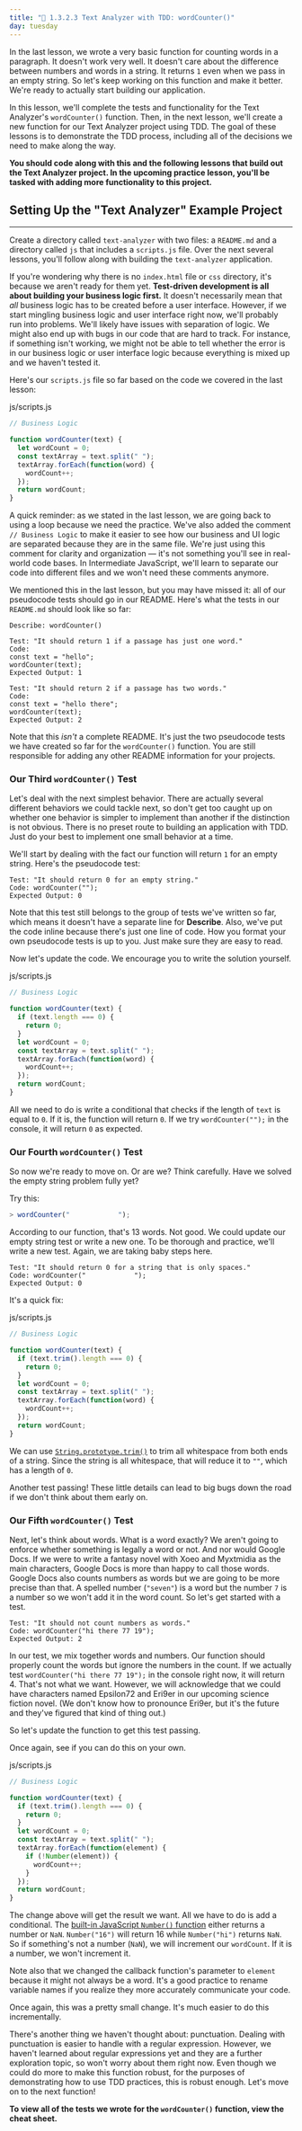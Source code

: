 ```yaml
---
title: "📓 1.3.2.3 Text Analyzer with TDD: wordCounter()"
day: tuesday
---
```


In the last lesson, we wrote a very basic function for counting words in a paragraph. It doesn't work very well. It doesn't care about the difference between numbers and words in a string. It returns `1` even when we pass in an empty string. So let's keep working on this function and make it better. We're ready to actually start building our application.

In this lesson, we'll complete the tests and functionality for the Text Analyzer's `wordCounter()` function. Then, in the next lesson, we'll create a new function for our Text Analyzer project using TDD. The goal of these lessons is to demonstrate the TDD process, including all of the decisions we need to make along the way. 

**You should code along with this and the following lessons that build out the Text Analyzer project. In the upcoming practice lesson, you'll be tasked with adding more functionality to this project.** 

## Setting Up the "Text Analyzer" Example Project
---

Create a directory called `text-analyzer` with two files: a `README.md` and a directory called `js` that includes a `scripts.js` file. Over the next several lessons, you'll follow along with building the `text-analyzer` application.

If you're wondering why there is no `index.html` file or `css` directory, it's because we aren't ready for them yet. **Test-driven development is all about building your business logic first.** It doesn't necessarily mean that _all_ business logic has to be created before a user interface. However, if we start mingling business logic and user interface right now, we'll probably run into problems. We'll likely have issues with separation of logic. We might also end up with bugs in our code that are hard to track. For instance, if something isn't working, we might not be able to tell whether the error is in our business logic or user interface logic because everything is mixed up and we haven't tested it.

Here's our `scripts.js` file so far based on the code we covered in the last lesson:

<div class="filename">js/scripts.js</div>

```js
// Business Logic

function wordCounter(text) {
  let wordCount = 0;
  const textArray = text.split(" ");
  textArray.forEach(function(word) {
    wordCount++;
  });
  return wordCount;
}
```

A quick reminder: as we stated in the last lesson, we are going back to using a loop because we need the practice. We've also added the comment `// Business Logic` to make it easier to see how our business and UI logic are separated because they are in the same file. We're just using this comment for clarity and organization — it's not something you'll see in real-world code bases. In Intermediate JavaScript, we'll learn to separate our code into different files and we won't need these comments anymore.

We mentioned this in the last lesson, but you may have missed it: all of our pseudocode tests should go in our README. Here's what the tests in our `README.md` should look like so far:

```
Describe: wordCounter()

Test: "It should return 1 if a passage has just one word."
Code:
const text = "hello";
wordCounter(text);
Expected Output: 1

Test: "It should return 2 if a passage has two words."
Code:
const text = "hello there";
wordCounter(text);
Expected Output: 2
```

Note that this _isn't_ a complete README. It's just the two pseudocode tests we have created so far for the `wordCounter()` function. You are still responsible for adding any other README information for your projects.

### Our Third `wordCounter()` Test

Let's deal with the next simplest behavior. There are actually several different behaviors we could tackle next, so don't get too caught up on whether one behavior is simpler to implement than another if the distinction is not obvious. There is no preset route to building an application with TDD. Just do your best to implement one small behavior at a time.

We'll start by dealing with the fact our function will return `1` for an empty string. Here's the pseudocode test:

```
Test: "It should return 0 for an empty string."
Code: wordCounter("");
Expected Output: 0
```

Note that this test still belongs to the group of tests we've written so far, which means it doesn't have a separate line for **Describe**. Also, we've put the code inline because there's just one line of code. How you format your own pseudocode tests is up to you. Just make sure they are easy to read.

Now let's update the code. We encourage you to write the solution yourself.

<div class="filename">js/scripts.js</div>

```js
// Business Logic

function wordCounter(text) {
  if (text.length === 0) {
    return 0;
  }
  let wordCount = 0;
  const textArray = text.split(" ");
  textArray.forEach(function(word) {
    wordCount++;
  });
  return wordCount;
}
```

All we need to do is write a conditional that checks if the length of `text` is equal to `0`. If it is, the function will return `0`. If we try `wordCounter("");` in the console, it will return `0` as expected. 

### Our Fourth `wordCounter()` Test

So now we're ready to move on. Or are we? Think carefully. Have we solved the empty string problem fully yet?

Try this:

```js
> wordCounter("            ");
```

According to our function, that's 13 words. Not good. We could update our empty string test or write a new one. To be thorough and practice, we'll write a new test. Again, we are taking baby steps here.

```
Test: "It should return 0 for a string that is only spaces."
Code: wordCounter("            ");
Expected Output: 0
```

It's a quick fix:

<div class="filename">js/scripts.js</div>

```js
// Business Logic

function wordCounter(text) {
  if (text.trim().length === 0) {
    return 0;
  }
  let wordCount = 0;
  const textArray = text.split(" ");
  textArray.forEach(function(word) {
    wordCount++;
  });
  return wordCount;
}
```

We can use [`String.prototype.trim()`](https://developer.mozilla.org/en-US/docs/Web/JavaScript/Reference/Global_Objects/String/trim) to trim all whitespace from both ends of a string. Since the string is all whitespace, that will reduce it to `""`, which has a length of `0`.

Another test passing! These little details can lead to big bugs down the road if we don't think about them early on.

### Our Fifth `wordCounter()` Test

Next, let's think about words. What is a word exactly? We aren't going to enforce whether something is legally a word or not. And nor would Google Docs. If we were to write a fantasy novel with Xoeo and Myxtmidia as the main characters, Google Docs is more than happy to call those words. Google Docs also counts numbers as words but we are going to be more precise than that. A spelled number (`"seven"`) is a word but the number `7` is a number so we won't add it in the word count. So let's get started with a test.

```
Test: "It should not count numbers as words."
Code: wordCounter("hi there 77 19");
Expected Output: 2
```

In our test, we mix together words and numbers. Our function should properly count the words but ignore the numbers in the count. If we actually test `wordCounter("hi there 77 19");` in the console right now, it will return 4. That's not what we want. However, we will acknowledge that we could have characters named Epsilon72 and Eri9er in our upcoming science fiction novel. (We don't know how to pronounce Eri9er, but it's the future and they've figured that kind of thing out.)

So let's update the function to get this test passing.

Once again, see if you can do this on your own.

<div class="filename">js/scripts.js</div>

```js
// Business Logic

function wordCounter(text) {
  if (text.trim().length === 0) {
    return 0;
  }
  let wordCount = 0;
  const textArray = text.split(" ");
  textArray.forEach(function(element) {
    if (!Number(element)) {
      wordCount++;
    }
  });
  return wordCount;
}
```

The change above will get the result we want. All we have to do is add a conditional. The [built-in JavaScript `Number()` function](https://developer.mozilla.org/en-US/docs/Web/JavaScript/Reference/Global_Objects/Number#description) either returns a number or `NaN`. `Number("16")` will return 16 while `Number("hi")` returns `NaN`. So if something's not a number (`NaN`), we will increment our `wordCount`. If it is a number, we won't increment it.

Note also that we changed the callback function's parameter to `element` because it might not always be a word. It's a good practice to rename variable names if you realize they more accurately communicate your code.

Once again, this was a pretty small change. It's much easier to do this incrementally.

There's another thing we haven't thought about: punctuation. Dealing with punctuation is easier to handle with a regular expression. However, we haven't learned about regular expressions yet and they are a further exploration topic, so won't worry about them right now. Even though we could do more to make this function robust, for the purposes of demonstrating how to use TDD practices, this is robust enough. Let's move on to the next function!

**To view all of the tests we wrote for the `wordCounter()` function, view the cheat sheet.**
